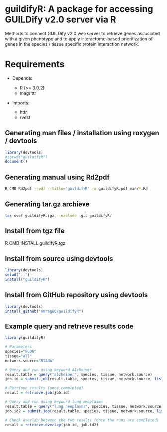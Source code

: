 # guildifyR: A package for accessing GUILDify v2.0 server via R
Methods to connect GUILDify v2.0 web server to
retrieve genes associated with a given phenotype and 
to apply interactome-based prioritization of genes in
the species / tissue specific protein interaction network.

# Requirements
- Depends:
    * R (>= 3.0.2)
    * magrittr

- Imports:
    * httr
    * rvest

## Generating man files / installation using roxygen / devtools
```R
library(devtools)
#setwd("guildifyR")
document()
```

## Generating manual using Rd2pdf
```bash
R CMD Rd2pdf --pdf --title='guildifyR' -o guildifyR.pdf man/*.Rd
```

## Generating tar.gz archieve
```bash
tar cvzf guildifyR.tgz --exclude .git guildifyR/
```

## Install from tgz file
R CMD INSTALL guildifyR.tgz

## Install from source using devtools
```R
library(devtools)
setwd("..")
install("guildifyR")
```

## Install from GitHub repository using devtools
```R
library(devtools)
install_github("emreg00/guildifyR") 
```

## Example query and retrieve results code
```R
library(guildifyR)

# Parameters
species="9606"
tissue="all"
network.source="BIANA"

# Query and run using keyword Alzheimer 
result.table = query("alzheimer", species, tissue, network.source)
job.id = submit.job(result.table, species, tissue, network.source, list(netscore=T, repetitionSelector=3, iterationSelector=2))

# Retrieve results (once completed)
result = retrieve.job(job.id)

# Query and run using keyword lung neoplasms 
result.table = query("lung neoplasms", species, tissue, network.source)
job.id2 = submit.job(result.table, species, tissue, network.source, list(netscore=T, repetitionSelector=3, iterationSelector=2))

# Check overlap between the two results (once the runs are completed)
result = retrieve.overlap(job.id, job.id2)
```

